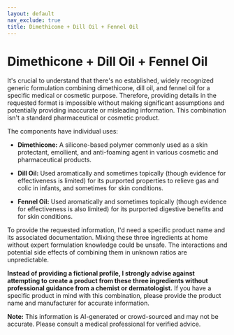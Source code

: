 ```yaml
---
layout: default
nav_exclude: true
title: Dimethicone + Dill Oil + Fennel Oil
---
```


# Dimethicone + Dill Oil + Fennel Oil

It's crucial to understand that there's no established, widely recognized generic formulation combining dimethicone, dill oil, and fennel oil for a specific medical or cosmetic purpose.  Therefore, providing details in the requested format is impossible without making significant assumptions and potentially providing inaccurate or misleading information.  This combination isn't a standard pharmaceutical or cosmetic product.

The components have individual uses:

* **Dimethicone:** A silicone-based polymer commonly used as a skin protectant, emollient, and anti-foaming agent in various cosmetic and pharmaceutical products.

* **Dill Oil:**  Used aromatically and sometimes topically (though evidence for effectiveness is limited) for its purported properties to relieve gas and colic in infants, and sometimes for skin conditions.

* **Fennel Oil:**  Used aromatically and sometimes topically (though evidence for effectiveness is also limited) for its purported digestive benefits and for skin conditions.


To provide the requested information, I'd need a specific product name and its associated documentation.  Mixing these three ingredients at home without expert formulation knowledge could be unsafe.  The interactions and potential side effects of combining them in unknown ratios are unpredictable.

**Instead of providing a fictional profile, I strongly advise against attempting to create a product from these three ingredients without professional guidance from a chemist or dermatologist.** If you have a specific product in mind with this combination, please provide the product name and manufacturer for accurate information.


**Note:** This information is AI-generated or crowd-sourced and may not be accurate. Please consult a medical professional for verified advice.